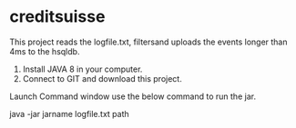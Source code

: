 # creditsuisse
 
 
 This project reads the logfile.txt, filtersand uploads the events longer than 4ms to the hsqldb.
 
 1. Install JAVA 8 in your computer.
 2. Connect to GIT and download this project.
 
 Launch Command window use the below command to run the jar.
 
 java -jar jarname logfile.txt path
 
